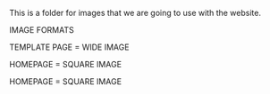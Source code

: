 This is a folder for images that we are going to use with the website.

IMAGE FORMATS

TEMPLATE PAGE = WIDE IMAGE

HOMEPAGE = SQUARE IMAGE

HOMEPAGE = SQUARE IMAGE
